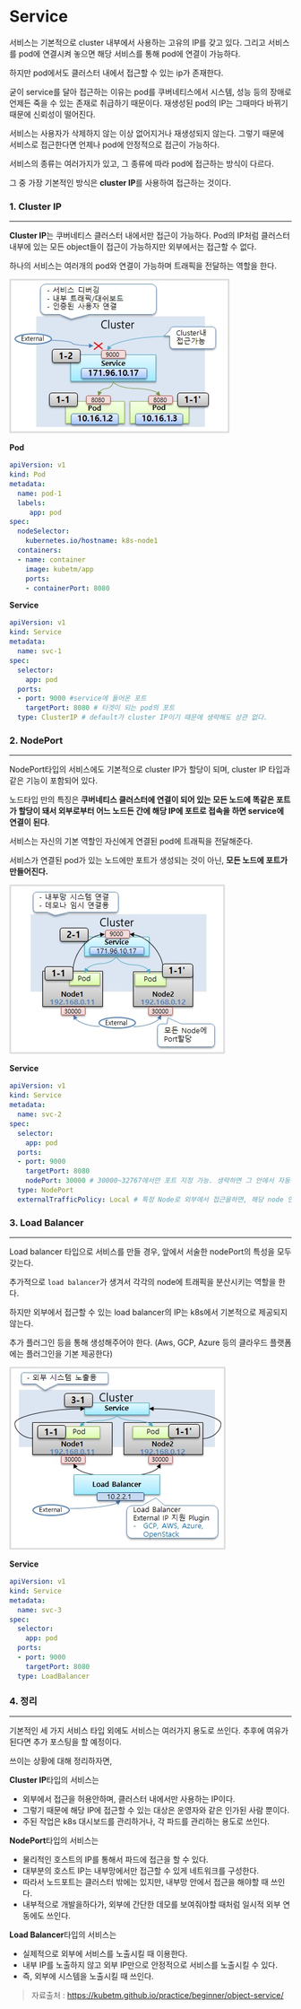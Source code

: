 # Service



서비스는 기본적으로 cluster 내부에서 사용하는 고유의 IP를 갖고 있다. 그리고 서비스를 pod에 연결시켜 놓으면 해당 서비스를 통해 pod에 연결이 가능하다.

하지만 pod에서도 클러스터 내에서 접근할 수 있는 ip가 존재한다.

굳이 service를 달아 접근하는 이유는 pod를 쿠버네티스에서 시스템, 성능 등의 장애로 언제든 죽을 수 있는 존재로 취급하기 때문이다. 재생성된 pod의 IP는 그때마다 바뀌기 때문에 신뢰성이 떨어진다.

서비스는 사용자가 삭제하지 않는 이상 없어지거나 재생성되지 않는다. 그렇기 때문에 서비스로 접근한다면 언제나 pod에 안정적으로 접근이 가능하다.

서비스의 종류는 여러가지가 있고, 그 종류에 따라 pod에 접근하는 방식이 다르다.

그 중 가장 기본적인 방식은 **cluster IP**를 사용하여 접근하는 것이다.



### 1.  Cluster IP

---

**Cluster IP**는 쿠버네티스 클러스터 내에서만 접근이 가능하다. Pod의 IP처럼 클러스터 내부에 있는 모든 object들이 접근이 가능하지만 외부에서는 접근할 수 없다.

하나의 서비스는 여러개의 pod와 연결이 가능하며 트래픽을 전달하는 역할을 한다.

![](./src/clusterIP.jpg)



**Pod**

```yaml
apiVersion: v1
kind: Pod
metadata:
  name: pod-1
  labels:
     app: pod
spec:
  nodeSelector:
    kubernetes.io/hostname: k8s-node1
  containers:
  - name: container
    image: kubetm/app
    ports:
    - containerPort: 8080
```

**Service**

```yaml
apiVersion: v1
kind: Service
metadata:
  name: svc-1
spec:
  selector:
    app: pod
  ports:
  - port: 9000 #service에 들어온 포트
    targetPort: 8080 # 타겟이 되는 pod의 포트
  type: ClusterIP # default가 cluster IP이기 때문에 생략해도 상관 없다.
```





### 2. NodePort

---

NodePort타입의 서비스에도 기본적으로 cluster IP가 할당이 되며, cluster IP 타입과 같은 기능이 포함되어 있다.

노드타입 만의 특징은 **쿠버네티스 클러스터에 연결이 되어 있는 모든 노드에 똑같은 포트가 할당이 돼서  외부로부터 어느 노드든 간에 해당 IP에 포트로 접속을 하면 service에 연결이 된다**.

서비스는 자신의 기본 역할인 자신에게 연결된 pod에 트래픽을 전달해준다.

서비스가 연결된 pod가 있는 노드에만 포트가 생성되는 것이 아닌, **모든 노드에 포트가 만들어진다.**



 ![](./src/nodePort.jpg)



**Service**

```yaml
apiVersion: v1
kind: Service
metadata:
  name: svc-2
spec:
  selector:
    app: pod
  ports:
  - port: 9000
    targetPort: 8080
    nodePort: 30000 # 30000~32767에서만 포트 지정 가능. 생략하면 그 안에서 자동 지정.
  type: NodePort
  externalTrafficPolicy: Local # 특정 Node로 외부에서 접근을하면, 해당 node 안에 있는 pod에게만 서비스가 트래픽을 전달한다.
```





### 3. Load Balancer

---

Load balancer 타입으로 서비스를 만들 경우, 앞에서 서술한 nodePort의 특성을 모두 갖는다.

추가적으로 `load balancer`가 생겨서 각각의 node에 트래픽을 분산시키는 역할을 한다. 

하지만 외부에서 접근할 수 있는 load balancer의 IP는 k8s에서 기본적으로 제공되지 않는다.

추가 플러그인 등을 통해 생성해주어야 한다. (Aws, GCP, Azure 등의 클라우드 플랫폼에는 플러그인을 기본 제공한다)

![](./src/loadBalancer.jpg)

**Service**

```yaml
apiVersion: v1
kind: Service
metadata:
  name: svc-3
spec:
  selector:
    app: pod
  ports:
  - port: 9000
    targetPort: 8080
  type: LoadBalancer
```



### 4. 정리

---

기본적인 세 가지 서비스 타입 외에도 서비스는 여러가지 용도로 쓰인다. 추후에 여유가 된다면 추가 포스팅을 할 예정이다.

쓰이는 상황에 대해 정리하자면,

**Cluster IP**타입의 서비스는 

- 외부에서 접근을 허용안하며, 클러스터 내에서만 사용하는 IP이다.
- 그렇기 때문에 해당 IP에 접근할 수 있는 대상은 운영자와 같은 인가된 사람 뿐이다.
- 주된 작업은 k8s 대시보드를 관리하거나, 각 파드를 관리하는 용도로 쓰인다.

**NodePort**타입의 서비스는

- 물리적인 호스트의 IP를 통해서 파드에 접근을 할 수 있다.
- 대부분의 호스트 IP는 내부망에서만 접근할 수 있게 네트워크를 구성한다.
- 따라서 노드포트는 클러스터 밖에는 있지만, 내부망 안에서 접근을 해야할 때 쓰인다.
- 내부적으로 개발을하다가, 외부에 간단한 데모를 보여줘야할 때처럼 일시적 외부 연동에도 쓰인다.

**Load Balancer**타입의 서비스는

- 실제적으로 외부에 서비스를 노출시킬 때 이용한다.
- 내부 IP를 노출하지 않고 외부 IP만으로 안정적으로 서비스를 노출시킬 수 있다.
- 즉, 외부에 시스템을 노출시킬 때 쓰인다.

 

> 자료출처 : https://kubetm.github.io/practice/beginner/object-service/